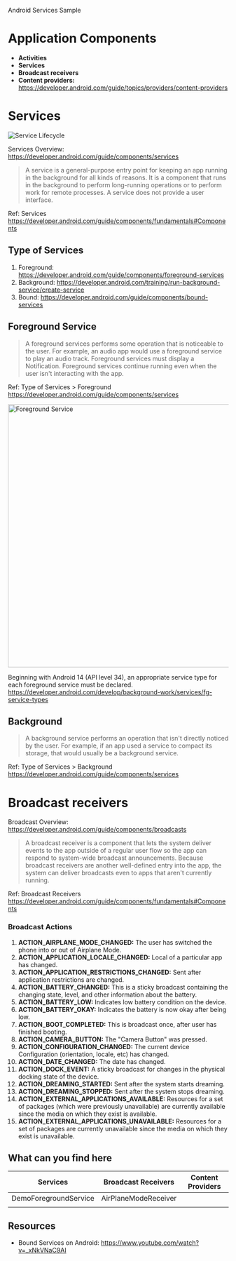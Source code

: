 Android Services Sample

# Application Components
* **Activities**
* **Services**
* **Broadcast receivers**
* **Content providers:** https://developer.android.com/guide/topics/providers/content-providers

# Services
<div><img src="https://developer.android.com/static/images/service_lifecycle.png" alt="Service Lifecycle" /></div>

Services Overview: https://developer.android.com/guide/components/services
> A service is a general-purpose entry point for keeping an app running in the background for all kinds 
> of reasons. It is a component that runs in the background to perform long-running operations or to perform
> work for remote processes. A service does not provide a user interface.

Ref: Services https://developer.android.com/guide/components/fundamentals#Components

## Type of Services
1. Foreground: https://developer.android.com/guide/components/foreground-services
2. Background: https://developer.android.com/training/run-background-service/create-service
3. Bound: https://developer.android.com/guide/components/bound-services

## Foreground Service 
> A foreground services performs some operation that is noticeable to the user. For example, an audio app
> would use a foreground service to play an audio track. Foreground services must display a Notification.
> Foreground services continue running even when the user isn't interacting with the app.

Ref: Type of Services > Foreground https://developer.android.com/guide/components/services

<img src="https://developer.android.com/static/images/guide/components/fgs-manager.svg" alt="Foreground Service" width="600" height="auto">

Beginning with Android 14 (API level 34), an appropriate service type for each foreground service must be declared.
https://developer.android.com/develop/background-work/services/fg-service-types

## Background
> A background service performs an operation that isn't directly noticed by the user. For example, 
> if an app used a service to compact its storage, that would usually be a background service.

Ref: Type of Services > Background https://developer.android.com/guide/components/services


# Broadcast receivers
Broadcast Overview: https://developer.android.com/guide/components/broadcasts
> A broadcast receiver is a component that lets the system deliver events to the app outside of a regular 
user flow so the app can respond to system-wide broadcast announcements. Because broadcast receivers 
are another well-defined entry into the app, the system can deliver broadcasts even to apps that aren't 
currently running.

Ref: Broadcast Receivers https://developer.android.com/guide/components/fundamentals#Components

### Broadcast Actions
1. **ACTION_AIRPLANE_MODE_CHANGED:** The user has switched the phone into or out of Airplane Mode.
2. **ACTION_APPLICATION_LOCALE_CHANGED:** Local of a particular app has changed.
3. **ACTION_APPLICATION_RESTRICTIONS_CHANGED:** Sent after application restrictions are changed.
4. **ACTION_BATTERY_CHANGED:** This is a sticky broadcast containing the changing state, level, and other information about the battery.
5. **ACTION_BATTERY_LOW:** Indicates low battery condition on the device.
6. **ACTION_BATTERY_OKAY:** Indicates the battery is now okay after being low.
7. **ACTION_BOOT_COMPLETED:** This is broadcast once, after user has finished booting.
8. **ACTION_CAMERA_BUTTON:** The "Camera Button" was pressed.
9. **ACTION_CONFIGURATION_CHANGED:** The current device Configuration (orientation, locale, etc) has changed.
10. **ACTION_DATE_CHANGED:** The date has changed.
11. **ACTION_DOCK_EVENT:** A sticky broadcast for changes in the physical docking state of the device.
12. **ACTION_DREAMING_STARTED:** Sent after the system starts dreaming.
13. **ACTION_DREAMING_STOPPED:** Sent after the system stops dreaming.
14. **ACTION_EXTERNAL_APPLICATIONS_AVAILABLE:** Resources for a set of packages (which were previously unavailable) are currently available since the media on which they exist is available.
15. **ACTION_EXTERNAL_APPLICATIONS_UNAVAILABLE:** Resources for a set of packages are currently unavailable since the media on which they exist is unavailable.


## What can you find here
| Services               | Broadcast Receivers   | Content Providers |  
|------------------------|-----------------------|-------------------|  
| DemoForegroundService  | AirPlaneModeReceiver  |                   |  
|                        |                       |                   |

## Resources

* Bound Services on Android: https://www.youtube.com/watch?v=_xNkVNaC9AI